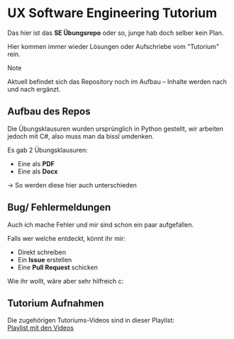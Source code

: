 # UX Software Engineering Tutorium
Das hier ist das **SE Übungsrepo** oder so, junge hab doch selber kein Plan.

Hier kommen immer wieder Lösungen oder Aufschriebe vom "Tutorium" rein.

> [!note]
> Aktuell befindet sich das Repository noch im Aufbau – Inhalte werden nach und nach ergänzt.

## Aufbau des Repos

Die Übungsklausuren wurden ursprünglich in Python gestellt, wir arbeiten jedoch mit C#, also muss man da bissl umdenken.

Es gab 2 Übungsklausuren:
- Eine als **PDF**
- Eine als **Docx**

-> So werden diese hier auch unterschieden

## Bug/ Fehlermeldungen
Auch ich mache Fehler und mir sind schon ein paar aufgefallen.

Falls wer welche entdeckt, könnt ihr mir:
- Direkt schreiben
- Ein **Issue** erstellen
- Eine **Pull Request** schicken

Wie ihr wollt, wäre aber sehr hilfreich c:

## Tutorium Aufnahmen
Die zugehörigen Tutoriums-Videos sind in dieser Playlist:  
[Playlist mit den Videos](https://youtube.com/playlist?list=PLRNeyL9wTnvnuGzWAxQnegeu9YI4EqHXZ&si=TaliuDieLUDAs-Tf)
